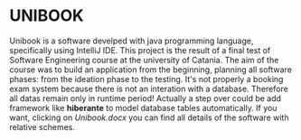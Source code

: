 # UNIBOOK
Unibook is a software develped with java programming language, specifically using IntelliJ IDE. This project is the result of a final test of Software Engineering course at the university of Catania. The aim of the course was to build an application from the beginning, planning all software phases: from the ideation phase to the testing.
It's not properly a booking exam system because there is not an interation with a database. Therefore all datas remain only in runtime period!
Actually a step over could be add framework like **hiberante** to model database tables automatically.
If you want, clicking on _Unibook.docx_ you can find all details of the software with relative schemes.
